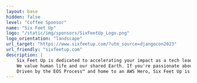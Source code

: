 ```yaml
---
layout: base
hidden: false
level: "Coffee Sponsor"
name: "Six Feet Up"
logo: "/static/img/sponsors/SixFeetUp_Logo.png"
logo_orientation: "landscape"
url_target: "https://www.sixfeetup.com/?utm_source=djangocon2023"
url_friendly: "sixfeetup.com"
description: |
    Six Feet Up is dedicated to accelerating your impact as a tech leader, making the world a better place. As a consulting company specializing in Python and AI for good, we empower you to make informed decisions, access accurate data faster and scale up your operations. Our expert engineers are here to help you with application development, AI, and big data.
    We value human life and our shared Earth. If you're passionate about climate action, clean energy, or initiatives that benefit humankind, you're in the right place. In fact, our goal is to complete 10 IMPACTFUL Projects — defined as impressive, purposeful, and transformative — by 2025 with clients like you.
    Driven by the EOS Process™ and home to an AWS Hero, Six Feet Up is a woman-owned and gender balanced software company. We're a top 10 US Custom Software Development Company according to Clutch.co. Organizations like Capital One, NASA, Purdue University, and UNEP have leveraged our reliable software solutions since 1999. We’re eager to help you achieve your goals.
---
```

